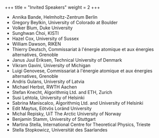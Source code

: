 +++
title = "Invited Speakers"
weight = 2
+++

* Annika Bande, Helmholtz-Zentrum Berlin
* Gregory Beylkin, University of Colorado at Boulder
* Volker Blum, Duke University
* Sunghwan Choi, KISTI
* Hazel Cox, University of Sussex
* William Dawson, RIKEN
* Thierry Deutsch, Commissariat à l'énergie atomique et aux énergies alternatives, Grenoble
* Janus Juul Eriksen, Technical University of Denmark
* Vikram Gavini, University of Michigan
* Luigi Genovese, Commissariat à l'énergie atomique et aux énergies alternatives, Grenoble
* Andris Gulans, University of Latvia
* Michael Herbst, RWTH Aachen
* Stefan Knecht, Algorithmiq Ltd. and ETH, Zurich
* Susi Lehtola, University of Helsinki
* Sabrina Maniscalco, Algorithmiq Ltd. and University of Helsinki
* Edit Maytus, Eötvös Loránd University
* Michal Repisky, UiT The Arctic University of Norway
* Benjamin Stamm, University of Stuttgart
* Martina Stella, International Centre for Theoretical Physics, Trieste
* Stella Stopkowicz, Universität des Saarlandes
